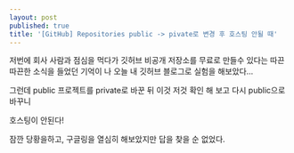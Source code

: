 ```yaml
---
layout: post
published: true
title: '[GitHub] Repositories public -> pivate로 변경 후 호스팅 안될 때'
---
```

저번에 회사 사람과 점심을 먹다가 깃허브 비공개 저장소를 무료로 만들수 있다는 따끈 따끈한 소식을 들었던 기억이 나 오늘 내 깃허브 블로그로 실험을 해보았다...

그런데 public 프로젝트를 private로 바꾼 뒤 이것 저것 확인 해 보고 다시 public으로 바꾸니

호스팅이 안된다!

잠깐 당황을하고, 구글링을 열심히 해보았지만 답을 찾을 순 없었다.

